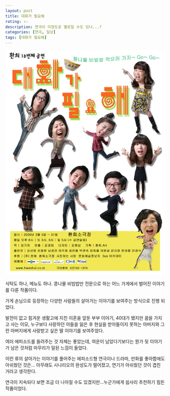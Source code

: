 ```yaml
---
layout: post
title: 대화가 필요해
rating: ⭐️☆
description: 연극이 이정도로 별로일 수도 있나...?
categories: [연극, 일상]
tags: [대화가 필요해]
---
```


![대화가 필요해](../../images/2009/need_to_conversation.jpg)

식탁도 하나, 메뉴도 하나. 콩나물 비빔밥만 전문으로 하는 어느 가게에서 벌어진 이야기를 다룬 작품이다.

가게 손님으로 등장하는 다양한 사람들의 살아가는 이야기를 보여주는 방식으로 진행 되었다.

발전이 없고 힘겨운 생활고에 지친 이혼을 앞둔 부부 이야기, 40대가 됐지만 꿈을 가지고 사는 이모, 누구보다 사랑하던 아들을 잃은 후 현실을 받아들이지 못하는 아버지와 그런 아버지에게 사랑받고 싶은 딸 이야기를 보여주었다.

여러 에피소드를 들려주는 것 자체는 좋았는데, 여운이 남았다기보다는 뭔가 뒷 이야기가 남은 것처럼 마무리가 덜된 느낌이 들었다.

이런 류의 살아가는 이야기를 풀어주는 에피소드형 연극이나 드라마, 만화를 좋아함에도 아쉬웠던 것은... 아무래도 시나리오의 완성도가 떨어졌고, 연기가 아쉬웠던 것이 겹친 거라고 생각한다.

연극이 지속되다 보면 조금 더 나아질 수도 있겠지만...누군가에게 쉽사리 추천하기 힘든 작품이었다.